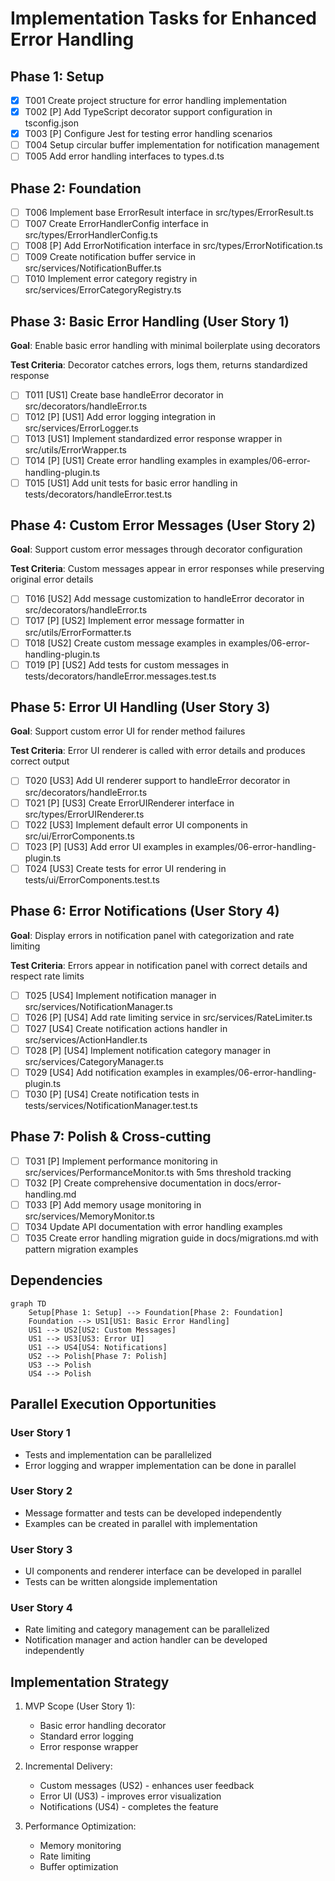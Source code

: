 # Implementation Tasks for Enhanced Error Handling

## Phase 1: Setup

- [x] T001 Create project structure for error handling implementation
- [x] T002 [P] Add TypeScript decorator support configuration in tsconfig.json
- [x] T003 [P] Configure Jest for testing error handling scenarios
- [ ] T004 Setup circular buffer implementation for notification management
- [ ] T005 Add error handling interfaces to types.d.ts

## Phase 2: Foundation

- [ ] T006 Implement base ErrorResult interface in src/types/ErrorResult.ts
- [ ] T007 Create ErrorHandlerConfig interface in src/types/ErrorHandlerConfig.ts
- [ ] T008 [P] Add ErrorNotification interface in src/types/ErrorNotification.ts
- [ ] T009 Create notification buffer service in src/services/NotificationBuffer.ts
- [ ] T010 Implement error category registry in src/services/ErrorCategoryRegistry.ts

## Phase 3: Basic Error Handling (User Story 1)

**Goal**: Enable basic error handling with minimal boilerplate using decorators

**Test Criteria**: Decorator catches errors, logs them, returns standardized response

- [ ] T011 [US1] Create base handleError decorator in src/decorators/handleError.ts
- [ ] T012 [P] [US1] Add error logging integration in src/services/ErrorLogger.ts
- [ ] T013 [US1] Implement standardized error response wrapper in src/utils/ErrorWrapper.ts
- [ ] T014 [P] [US1] Create error handling examples in examples/06-error-handling-plugin.ts
- [ ] T015 [US1] Add unit tests for basic error handling in tests/decorators/handleError.test.ts

## Phase 4: Custom Error Messages (User Story 2)

**Goal**: Support custom error messages through decorator configuration

**Test Criteria**: Custom messages appear in error responses while preserving original error details

- [ ] T016 [US2] Add message customization to handleError decorator in src/decorators/handleError.ts
- [ ] T017 [P] [US2] Implement error message formatter in src/utils/ErrorFormatter.ts
- [ ] T018 [US2] Create custom message examples in examples/06-error-handling-plugin.ts
- [ ] T019 [P] [US2] Add tests for custom messages in tests/decorators/handleError.messages.test.ts

## Phase 5: Error UI Handling (User Story 3)

**Goal**: Support custom error UI for render method failures

**Test Criteria**: Error UI renderer is called with error details and produces correct output

- [ ] T020 [US3] Add UI renderer support to handleError decorator in src/decorators/handleError.ts
- [ ] T021 [P] [US3] Create ErrorUIRenderer interface in src/types/ErrorUIRenderer.ts
- [ ] T022 [US3] Implement default error UI components in src/ui/ErrorComponents.ts
- [ ] T023 [P] [US3] Add error UI examples in examples/06-error-handling-plugin.ts
- [ ] T024 [US3] Create tests for error UI rendering in tests/ui/ErrorComponents.test.ts

## Phase 6: Error Notifications (User Story 4)

**Goal**: Display errors in notification panel with categorization and rate limiting

**Test Criteria**: Errors appear in notification panel with correct details and respect rate limits

- [ ] T025 [US4] Implement notification manager in src/services/NotificationManager.ts
- [ ] T026 [P] [US4] Add rate limiting service in src/services/RateLimiter.ts
- [ ] T027 [US4] Create notification actions handler in src/services/ActionHandler.ts
- [ ] T028 [P] [US4] Implement notification category manager in src/services/CategoryManager.ts
- [ ] T029 [US4] Add notification examples in examples/06-error-handling-plugin.ts
- [ ] T030 [P] [US4] Create notification tests in tests/services/NotificationManager.test.ts

## Phase 7: Polish & Cross-cutting

- [ ] T031 [P] Implement performance monitoring in src/services/PerformanceMonitor.ts with 5ms threshold tracking
- [ ] T032 [P] Create comprehensive documentation in docs/error-handling.md
- [ ] T033 [P] Add memory usage monitoring in src/services/MemoryMonitor.ts
- [ ] T034 Update API documentation with error handling examples
- [ ] T035 Create error handling migration guide in docs/migrations.md with pattern migration examples

## Dependencies

```mermaid
graph TD
    Setup[Phase 1: Setup] --> Foundation[Phase 2: Foundation]
    Foundation --> US1[US1: Basic Error Handling]
    US1 --> US2[US2: Custom Messages]
    US1 --> US3[US3: Error UI]
    US1 --> US4[US4: Notifications]
    US2 --> Polish[Phase 7: Polish]
    US3 --> Polish
    US4 --> Polish
```

## Parallel Execution Opportunities

### User Story 1
- Tests and implementation can be parallelized
- Error logging and wrapper implementation can be done in parallel

### User Story 2
- Message formatter and tests can be developed independently
- Examples can be created in parallel with implementation

### User Story 3
- UI components and renderer interface can be developed in parallel
- Tests can be written alongside implementation

### User Story 4
- Rate limiting and category management can be parallelized
- Notification manager and action handler can be developed independently

## Implementation Strategy

1. MVP Scope (User Story 1):
   - Basic error handling decorator
   - Standard error logging
   - Error response wrapper
   
2. Incremental Delivery:
   - Custom messages (US2) - enhances user feedback
   - Error UI (US3) - improves error visualization
   - Notifications (US4) - completes the feature
   
3. Performance Optimization:
   - Memory monitoring
   - Rate limiting
   - Buffer optimization